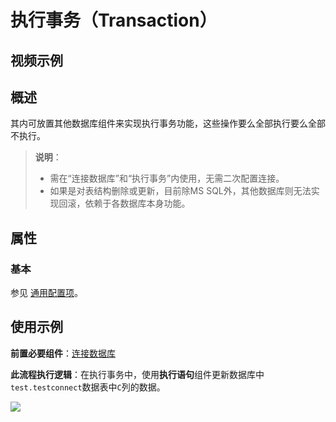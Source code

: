 # 执行事务（Transaction）

## 视频示例

## 概述

其内可放置其他数据库组件来实现执行事务功能，这些操作要么全部执行要么全部不执行。

>**说明**：
>
>- 需在“连接数据库”和“执行事务”内使用，无需二次配置连接。
>- 如果是对表结构删除或更新，目前除MS SQL外，其他数据库则无法实现回滚，依赖于各数据库本身功能。

## 属性

### 基本

参见 [通用配置项](../Appendix/CommonConfigurationItems.md)。

## 使用示例

**前置必要组件**：[连接数据库](../Database/ConnectDatabase.md)

**此流程执行逻辑**：在执行事务中，使用**执行语句**组件更新数据库中`test.testconnect`数据表中`C`列的数据。

![](https://docimages.blob.core.chinacloudapi.cn/images/Activities/connect_db11.png)
